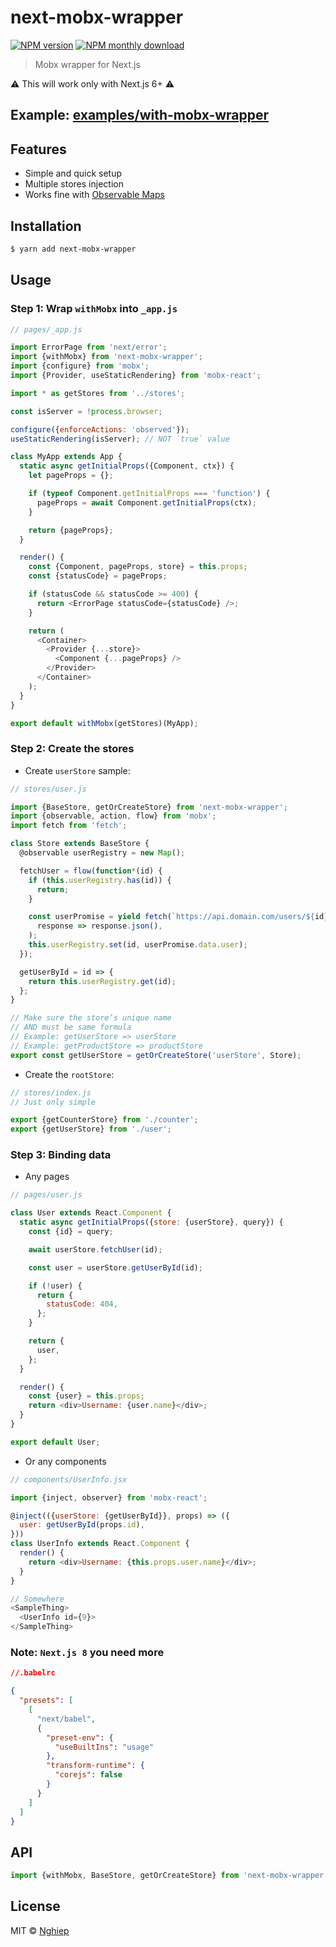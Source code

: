 # next-mobx-wrapper

[![NPM version](https://img.shields.io/npm/v/next-mobx-wrapper.svg)](https://www.npmjs.com/package/next-mobx-wrapper)
[![NPM monthly download](https://img.shields.io/npm/dm/next-mobx-wrapper.svg)](https://www.npmjs.com/package/next-mobx-wrapper)

> Mobx wrapper for Next.js

:warning: This will work only with Next.js 6+ :warning:

## Example: [examples/with-mobx-wrapper](https://github.com/nghiepit/next.js/tree/canary/examples/with-mobx-wrapper)

## Features

- Simple and quick setup
- Multiple stores injection
- Works fine with [Observable Maps](https://mobx.js.org/refguide/map.html)

## Installation

```sh
$ yarn add next-mobx-wrapper
```

## Usage

### Step 1: Wrap `withMobx` into `_app.js`

```js
// pages/_app.js

import ErrorPage from 'next/error';
import {withMobx} from 'next-mobx-wrapper';
import {configure} from 'mobx';
import {Provider, useStaticRendering} from 'mobx-react';

import * as getStores from '../stores';

const isServer = !process.browser;

configure({enforceActions: 'observed'});
useStaticRendering(isServer); // NOT `true` value

class MyApp extends App {
  static async getInitialProps({Component, ctx}) {
    let pageProps = {};

    if (typeof Component.getInitialProps === 'function') {
      pageProps = await Component.getInitialProps(ctx);
    }

    return {pageProps};
  }

  render() {
    const {Component, pageProps, store} = this.props;
    const {statusCode} = pageProps;

    if (statusCode && statusCode >= 400) {
      return <ErrorPage statusCode={statusCode} />;
    }

    return (
      <Container>
        <Provider {...store}>
          <Component {...pageProps} />
        </Provider>
      </Container>
    );
  }
}

export default withMobx(getStores)(MyApp);
```

### Step 2: Create the stores

- Create `userStore` sample:

```js
// stores/user.js

import {BaseStore, getOrCreateStore} from 'next-mobx-wrapper';
import {observable, action, flow} from 'mobx';
import fetch from 'fetch';

class Store extends BaseStore {
  @observable userRegistry = new Map();

  fetchUser = flow(function*(id) {
    if (this.userRegistry.has(id)) {
      return;
    }

    const userPromise = yield fetch(`https://api.domain.com/users/${id}`).then(
      response => response.json(),
    );
    this.userRegistry.set(id, userPromise.data.user);
  });

  getUserById = id => {
    return this.userRegistry.get(id);
  };
}

// Make sure the store’s unique name
// AND must be same formula
// Example: getUserStore => userStore
// Example: getProductStore => productStore
export const getUserStore = getOrCreateStore('userStore', Store);
```

- Create the `rootStore`:

```js
// stores/index.js
// Just only simple

export {getCounterStore} from './counter';
export {getUserStore} from './user';
```

### Step 3: Binding data

- Any pages

```js
// pages/user.js

class User extends React.Component {
  static async getInitialProps({store: {userStore}, query}) {
    const {id} = query;

    await userStore.fetchUser(id);

    const user = userStore.getUserById(id);

    if (!user) {
      return {
        statusCode: 404,
      };
    }

    return {
      user,
    };
  }

  render() {
    const {user} = this.props;
    return <div>Username: {user.name}</div>;
  }
}

export default User;
```

- Or any components

```js
// components/UserInfo.jsx

import {inject, observer} from 'mobx-react';

@inject(({userStore: {getUserById}}, props) => ({
  user: getUserById(props.id),
}))
class UserInfo extends React.Component {
  render() {
    return <div>Username: {this.props.user.name}</div>;
  }
}

// Somewhere
<SampleThing>
  <UserInfo id={9}>
</SampleThing>
```

### Note: `Next.js 8` you need more

```json
//.babelrc

{
  "presets": [
    [
      "next/babel",
      {
        "preset-env": {
          "useBuiltIns": "usage"
        },
        "transform-runtime": {
          "corejs": false
        }
      }
    ]
  ]
}
```

## API

```js
import {withMobx, BaseStore, getOrCreateStore} from 'next-mobx-wrapper';
```

## License

MIT © [Nghiep](https://nghiepit.dev)
